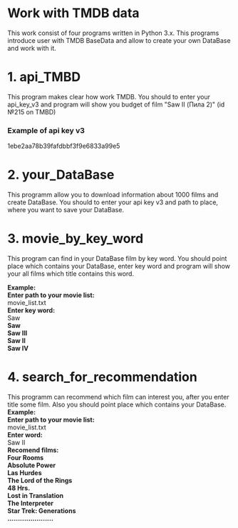 # Work with TMDB data #

This work consist of four programs written in Python 3.x. This programs introduce user with TMDB BaseData and allow to create your own DataBase and work with it. 

# 1. api_TMBD #

This program makes clear how work TMDB. You should to enter your api_key_v3 and program will show you budget of film "Saw II (Пила 2)" (id №215 on TMBD)

### Example of api key v3 ###
1ebe2aa78b39fafdbbf3f9e6833a99e5

# 2. your_DataBase #

This programm allow you to download information about 1000 films and create DataBase. You should to enter your api key v3 and path to place, where you want to save your DataBase.

# 3. movie_by_key_word #

This program can find in your DataBase film by key word. You should point place which contains your DataBase, enter key word and program will show your all films which title contains this word. 

 **Example:**  
 **Enter path to your movie list:**  
 movie_list.txt  
 **Enter key word:**   
 Saw   
 **Saw**  
 **Saw III**  
 **Saw II**  
 **Saw IV**  
    
 # 4. search_for_recommendation #

This programm can recommend which film can interest you, after you enter title some film. Also you should point place which contains your DataBase.
 **Example:**  
 **Enter path to your movie list:**  
 movie_list.txt  
 **Enter  word:**  
  Saw II  
 **Recomend films:**    
 **Four Rooms**  
 **Absolute Power**  
 **Las Hurdes**  
 **The Lord of the Rings**  
 **48 Hrs.**  
 **Lost in Translation**  
 **The Interpreter**  
 **Star Trek: Generations**  
 **......................**  

    
    
    


